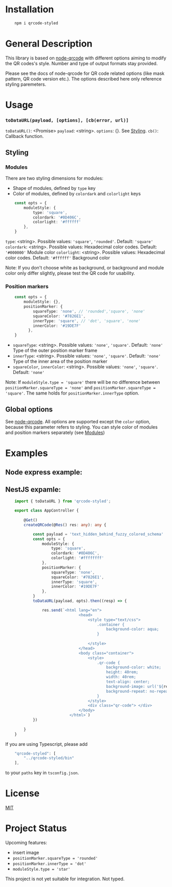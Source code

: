 # Installation

```bash
    npm i qrcode-styled
```

# General Description

This library is based on [node-qrcode](https://www.npmjs.com/package/qrcode) with different options aiming to modify the QR codes's style. Number and type of output formats stay provided.

Please see the docs of node-qrcode for QR code related options (like mask pattern, QR code version etc.). The options described here only reference styling paremeters.

# Usage

### `toDataURL(payload, [options], [cb(error, url)]`

`toDataURL()`: \<Promise\>
`payload`: \<string\>.
`options`: {}. See [Styling](##Styling).
`cb()`: Callback function. 

## Styling

### Modules

There are two styling dimensions for modules:
* Shape of modules, defined by `type` key
* Color of modules, defined by `colordark` and `colorlight` keys

```typescript 
    const opts = {
        moduleStyle: {
            type: 'square',
            colordark: '#0D406C', 
            colorlight: '#ffffff'
        },
    }
```

`type`: \<string\>. Possible values: `'square'`, `'rounded'`. Default: `'square'`
`colordark`: \<string\>. Possible values: Hexadecimal color codes. Default: `'#000000'`
    Module color
`colorlight`: \<string\>. Possible values: Hexadecimal color codes. Default: `'#ffffff'`
    Background color

Note: If you don't choose white as background, or background and module color only differ slightly, please test the QR code for usability.


### Position markers

```typescript
    const opts = {
        moduleStyle: {},
        positionMarker: {
            squareType: 'none', // 'rounded','square', 'none'
            squareColor: '#7826E1',
            innerType: 'square', // 'dot', 'square', 'none'
            innerColor: '#19DE7F'
          },
    }
```

* `squareType`: \<string\>. Possible values: `'none'`, `'square'`. Default: `'none'`
    Type of the outer position marker frame
* `innerType`: \<string\>. Possible values: `'none'`, `'square'`. Default: `'none'`
    Type of the inner area of the position marker
* `squareColor`, `innerColor`: \<string\>. Possible values: `'none'`, `'square'`. Default: `'none'`

Note: If `moduleStyle.type = 'square'` there will be no difference between `positionMarker.squareType = 'none'` and `positionMarker.squareType = 'square'`. The same holds for `positionMarker.innerType` option.

<!-- ### Add an image

```typescript
    const opts = {
        moduleStyle: {},
        positionMarker: {},
        image: 'src/assets/image.svg',
    }
```

* With the image key, provide a path starting with the directory on the `nodes_modules` level. Path may have `/` or not. 

* You have to provide the file format suffix. You can provide the file in the following formats:
    | Image format |
    | ------------ |
    |     .svg     | -->
    

## Global options

See [node-qrcode](https://www.npmjs.com/package/qrcode#qr-code-options). All options are supported except the `color` option, because this parameter refers to styling. You can style color of modules and position markers separately (see [Modules](###Modules))

# Examples

## Node express example:



## NestJS expamle:
```typescript
    import { toDataURL } from 'qrcode-styled';

    export class AppController {
  
        @Get()
        createQRCode(@Res() res: any): any {

            const payload = 'text_hidden_behind_fuzzy_colored_schema'
            const opts = {
                moduleStyle: {
                    type: 'square',
                    colordark: '#0D406C', 
                    colorlight: '#ffffffff'
                },
                positionMarker: {
                    squareType: 'none',
                    squareColor: '#7826E1',
                    innerType: 'square',
                    innerColor: '#19DE7F'
                },
            }
            toDataURL(payload, opts).then((resp) => {

                res.send(`<html lang="en">
                                <head>
                                    <style type="text/css">
                                        .container {
                                            background-color: aqua;
                                        }
                            
                                    </style>
                                </head>
                                <body class="container">
                                    <style>
                                        .qr-code {
                                            background-color: white;
                                            height: 40rem;
                                            width: 40rem;
                                            text-align: center;
                                            background-image: url('${resp}');
                                            background-repeat: no-repeat;
                                        }
                                    </style>
                                    <div class="qr-code"> </div>
                                </body>
                            </html>`)
            })
            
        }
    }
```

If you are using Typescript, please add

```javascript
    "qrcode-styled": [
        "../qrcode-styled/bin"
    ],

```
to your `paths` key in `tsconfig.json`.

# License

[MIT](https://choosealicense.com/licenses/mit/)

# Project Status

Upcoming features:
*  insert image
* `positionMarker.squareType = 'rounded'`
* `positionMarker.innerType = 'dot'`
* `moduleStyle.type = 'star'`

This project is not yet suitable for integration. Not typed.
